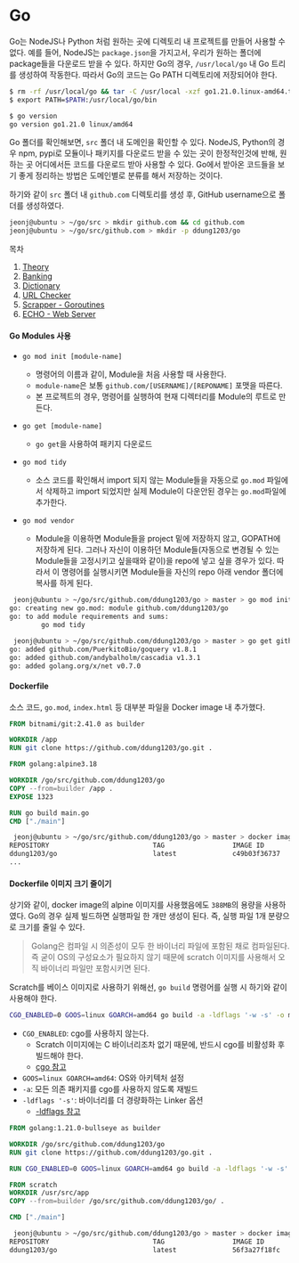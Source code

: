 # Go

Go는 NodeJS나 Python 처럼 원하는 곳에 디렉토리 내 프로젝트를 만들어 사용할 수 없다. 예를 들어, NodeJS는 `package.json`을 가지고서, 우리가 원하는 폴더에 package들을 다운로드 받을 수 있다. 하지만 Go의 경우, `/usr/local/go` 내 Go 트리를 생성하여 작동한다. 따라서 Go의 코드는 Go PATH 디렉토리에 저장되어야 한다.

```bash
$ rm -rf /usr/local/go && tar -C /usr/local -xzf go1.21.0.linux-amd64.tar.gz
$ export PATH=$PATH:/usr/local/go/bin

$ go version
go version go1.21.0 linux/amd64
```

Go 폴더를 확인해보면, `src` 폴더 내 도메인을 확인할 수 있다. NodeJS, Python의 경우 npm, pypi로 모듈이나 패키지를 다운로드 받을 수 있는 곳이 한정적인것에 반해, 원하는 곳 어디에서든 코드를 다운로드 받아 사용할 수 있다. Go에서 받아온 코드들을 보기 좋게 정리하는 방법은 도메인별로 분류를 해서 저장하는 것이다.

하기와 같이 `src` 폴더 내 `github.com` 디렉토리를 생성 후, GitHub username으로 폴더를 생성하였다.

```bash
jeonj@ubuntu > ~/go/src > mkdir github.com && cd github.com
jeonj@ubuntu > ~/go/src/github.com > mkdir -p ddung1203/go
```

목차

1. [Theory](./theory/README.md)
2. [Banking](./accounts/README.md)
3. [Dictionary](./mydict/README.md)
4. [URL Checker](./urlchecker/README.md)
5. [Scrapper - Goroutines](./scrapper/README.md)
6. [ECHO - Web Server](./echo/README.md)


#### Go Modules 사용

- `go mod init [module-name]`
  - 명령어의 이름과 같이, Module을 처음 사용할 때 사용한다.
  - `module-name`은 보통 `github.com/[USERNAME]/[REPONAME]` 포맷을 따른다.
  - 본 프로젝트의 경우, 명령어를 실행하여 현재 디렉터리를 Module의 루트로 만든다.

- `go get [module-name]`
  - `go get`을 사용하여 패키지 다운로드

- `go mod tidy`
  - 소스 코드를 확인해서 import 되지 않는 Module들을 자동으로 `go.mod` 파일에서 삭제하고 import 되었지만 실제 Module이 다운안된 경우는 `go.mod`파일에 추가한다.

- `go mod vendor`
  - Module을 이용하면 Module들을 project 밑에 저장하지 않고, GOPATH에 저장하게 된다. 그러나 자신이 이용하던 Module들(자동으로 변경될 수 있는 Module들을 고정시키고 싶을때와 같이)을 repo에 넣고 싶을 경우가 있다. 따라서 이 명령어를 실행시키면 Module들을 자신의 repo 아래 vendor 폴더에 복사를 하게 된다.

```bash
 jeonj@ubuntu > ~/go/src/github.com/ddung1203/go > master > go mod init                          
go: creating new go.mod: module github.com/ddung1203/go
go: to add module requirements and sums:
        go mod tidy

 jeonj@ubuntu > ~/go/src/github.com/ddung1203/go > master > go get github.com/PuerkitoBio/goquery
go: added github.com/PuerkitoBio/goquery v1.8.1
go: added github.com/andybalholm/cascadia v1.3.1
go: added golang.org/x/net v0.7.0
```

#### Dockerfile

소스 코드, `go.mod`, `index.html` 등 대부분 파일을 Docker image 내 추가했다.

```Dockerfile
FROM bitnami/git:2.41.0 as builder

WORKDIR /app
RUN git clone https://github.com/ddung1203/go.git .

FROM golang:alpine3.18

WORKDIR /go/src/github.com/ddung1203/go
COPY --from=builder /app .
EXPOSE 1323

RUN go build main.go
CMD ["./main"]
```

```bash
 jeonj@ubuntu > ~/go/src/github.com/ddung1203/go > master > docker images
REPOSITORY                          TAG                 IMAGE ID       CREATED          SIZE
ddung1203/go                        latest              c49b03f36737   15 minutes ago   388MB
...
```

#### Dockerfile 이미지 크기 줄이기

상기와 같이, docker image의 alpine 이미지를 사용했음에도 `388MB`의 용량을 사용하였다. Go의 경우 실제 빌드하면 실행파일 한 개만 생성이 된다. 즉, 실행 파일 1개 분량으로 크기를 줄일 수 있다.

> Golang은 컴파일 시 의존성이 모두 한 바이너리 파일에 포함된 채로 컴파일된다. 즉 굳이 OS의 구성요소가 필요하지 않기 때문에 scratch 이미지를 사용해서 오직 바이너리 파일만 포함시키면 된다.

Scratch를 베이스 이미지로 사용하기 위해선, `go build` 명령어를 실행 시 하기와 같이 사용해야 한다.

```bash
CGO_ENABLED=0 GOOS=linux GOARCH=amd64 go build -a -ldflags '-w -s' -o main main.go
```

- `CGO_ENABLED`: cgo를 사용하지 않는다.
  - Scratch 이미지에는 C 바이너리조차 없기 때문에, 반드시 cgo를 비활성화 후 빌드해야 한다.
  - [cgo 참고](https://pkg.go.dev/cmd/cgo)
- `GOOS=linux GOARCH=amd64`: OS와 아키텍처 설정
- `-a`: 모든 의존 패키지를 cgo를 사용하지 않도록 재빌드
- `-ldflags '-s'`: 바이너리를 더 경량화하는 Linker 옵션
  - [-ldflags 참고](https://groups.google.com/g/golang-korea/c/bP3ejliyiqQ/m/igHLKFBfX1gJ?pli=1)


```Dockerfile
FROM golang:1.21.0-bullseye as builder

WORKDIR /go/src/github.com/ddung1203/go
RUN git clone https://github.com/ddung1203/go.git .

RUN CGO_ENABLED=0 GOOS=linux GOARCH=amd64 go build -a -ldflags '-w -s' -o main main.go

FROM scratch
WORKDIR /usr/src/app
COPY --from=builder /go/src/github.com/ddung1203/go/ .

CMD ["./main"]
```

```bash
 jeonj@ubuntu > ~/go/src/github.com/ddung1203/go > master > docker images                
REPOSITORY                          TAG                 IMAGE ID       CREATED              SIZE
ddung1203/go                        latest              56f3a27f18fc   About a minute ago   6.25MB
```